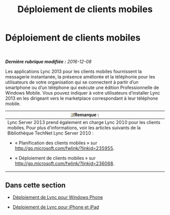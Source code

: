 ﻿---
title: Déploiement de clients mobiles
TOCTitle: Déploiement de clients mobiles
ms:assetid: f6e237f8-f38c-4812-8fd8-c5202e7c4045
ms:mtpsurl: https://technet.microsoft.com/fr-fr/library/Hh691005(v=OCS.15)
ms:contentKeyID: 49299392
ms.date: 12/10/2016
mtps_version: v=OCS.15
ms.translationtype: HT
---

# Déploiement de clients mobiles

 

_**Dernière rubrique modifiée :** 2016-12-08_

Les applications Lync 2013 pour les clients mobiles fournissent la messagerie instantanée, la présence améliorée et la téléphonie pour les utilisateurs de votre organisation qui se connectent à partir d’un smartphone ou d’un téléphone qui exécute une édition Professionnelle de Windows Mobile. Vous pouvez indiquer à votre utilisateurs d’installer Lync 2013 en les dirigeant vers le marketplace correspondant à leur téléphone mobile.

<table>
<colgroup>
<col style="width: 100%" />
</colgroup>
<thead>
<tr class="header">
<th><img src="images/Gg398920.note(OCS.15).gif" title="note" alt="note" />Remarque :</th>
</tr>
</thead>
<tbody>
<tr class="odd">
<td>Lync Server 2013 prend également en charge Lync 2010 pour les clients mobiles. Pour plus d’informations, voir les articles suivants de la Bibliothèque TechNet Lync Server 2010 :
<ul>
<li><p>« Planification des clients mobiles » sur <a href="http://go.microsoft.com/fwlink/?linkid=235955" class="uri">http://go.microsoft.com/fwlink/?linkid=235955</a>.</p></li>
<li><p>« Déploiement de clients mobiles » sur <a href="http://go.microsoft.com/fwlink/?linkid=236068" class="uri">http://go.microsoft.com/fwlink/?linkid=236068</a>.</p></li>
</ul></td>
</tr>
</tbody>
</table>


## Dans cette section

  - [Déploiement de Lync pour Windows Phone](lync-server-2013-deploying-lync-for-windows-phone.md)

  - [Déploiement de Lync pour iPhone et iPad](lync-server-2013-deploying-lync-for-iphone-and-ipad.md)

